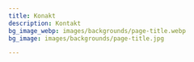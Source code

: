 ```yaml
---
title: Konakt
description: Kontakt
bg_image_webp: images/backgrounds/page-title.webp
bg_image: images/backgrounds/page-title.jpg

---
```

